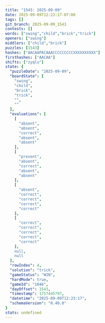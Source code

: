 ```yaml
---
title: "1543: 2025-09-09"
date: 2025-09-09T12:23:17-07:00
tags: []
git_branch: 2025-09-09_1543
contests: []
words: ["swing","child","brick","trick"]
openers: ["swing"]
middlers: ["child","brick"]
puzzles: [1543]
hashes: ["AACAAPACAAACCCCCCCCCXXXXXXXXXX"]
firsthashes: ["AACAA"]
shifts: ["zyqlu"]
state: {
  "puzzleDate": "2025-09-09",
  "boardState": [
    "swing",
    "child",
    "brick",
    "trick",
    "",
    ""
  ],
  "evaluations": [
    [
      "absent",
      "absent",
      "correct",
      "absent",
      "absent"
    ],
    [
      "present",
      "absent",
      "correct",
      "absent",
      "absent"
    ],
    [
      "absent",
      "correct",
      "correct",
      "correct",
      "correct"
    ],
    [
      "correct",
      "correct",
      "correct",
      "correct",
      "correct"
    ],
    null,
    null
  ],
  "rowIndex": 4,
  "solution": "trick",
  "gameStatus": "WIN",
  "hardMode": true,
  "gameId": "1046",
  "dayOffset": 1543,
  "timestamp": 1757445797,
  "datetime": "2025-09-09T12:23:17",
  "schemaVersion": "0.40.0"
}
stats: undefined
---
```

<!-- more -->
